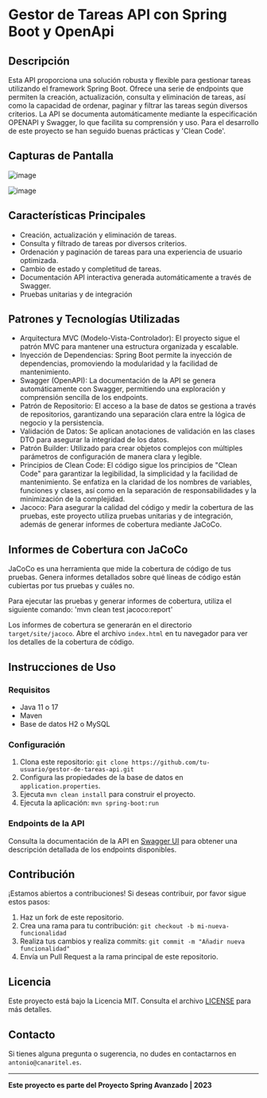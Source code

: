 # Gestor de Tareas API con Spring Boot y OpenApi

## Descripción
Esta API proporciona una solución robusta y flexible para gestionar tareas utilizando el framework Spring Boot. Ofrece una serie de endpoints que permiten la creación, actualización, consulta y eliminación de tareas, así como la capacidad de ordenar, paginar y filtrar las tareas según diversos criterios. La API se documenta automáticamente mediante la especificación OPENAPI y Swagger, lo que facilita su comprensión y uso.
Para el desarrollo de este proyecto se han seguido buenas prácticas y 'Clean Code'.

## Capturas de Pantalla

![image](https://github.com/canaritel/spring-restapi-openapi-swagger/assets/57302177/ebf216a6-3201-4bbf-ab63-adf70b615cf8)

![image](https://github.com/canaritel/spring-restapi-openapi-swagger/assets/57302177/2b8bee9e-e65b-4037-ba8b-7b38fe97db6e)

## Características Principales
- Creación, actualización y eliminación de tareas.
- Consulta y filtrado de tareas por diversos criterios.
- Ordenación y paginación de tareas para una experiencia de usuario optimizada.
- Cambio de estado y completitud de tareas.
- Documentación API interactiva generada automáticamente a través de Swagger.
- Pruebas unitarias y de integración

## Patrones y Tecnologías Utilizadas
- Arquitectura MVC (Modelo-Vista-Controlador): El proyecto sigue el patrón MVC para mantener una estructura organizada y escalable.
- Inyección de Dependencias: Spring Boot permite la inyección de dependencias, promoviendo la modularidad y la facilidad de mantenimiento.
- Swagger (OpenAPI): La documentación de la API se genera automáticamente con Swagger, permitiendo una exploración y comprensión sencilla de los endpoints.
- Patrón de Repositorio: El acceso a la base de datos se gestiona a través de repositorios, garantizando una separación clara entre la lógica de negocio y la persistencia.
- Validación de Datos: Se aplican anotaciones de validación en las clases DTO para asegurar la integridad de los datos.
- Patrón Builder: Utilizado para crear objetos complejos con múltiples parámetros de configuración de manera clara y legible.
- Principios de Clean Code: El código sigue los principios de "Clean Code" para garantizar la legibilidad, la simplicidad y la facilidad de mantenimiento. Se enfatiza en la claridad de los nombres de variables, funciones y clases, así como en la separación de responsabilidades y la minimización de la complejidad.
- Jacoco: Para asegurar la calidad del código y medir la cobertura de las pruebas, este proyecto utiliza pruebas unitarias y de integración, además de generar informes de cobertura mediante JaCoCo.

  
## Informes de Cobertura con JaCoCo
JaCoCo es una herramienta que mide la cobertura de código de tus pruebas. Genera informes detallados sobre qué líneas de código están cubiertas por tus pruebas y cuáles no.

Para ejecutar las pruebas y generar informes de cobertura, utiliza el siguiente comando: 'mvn clean test jacoco:report'

Los informes de cobertura se generarán en el directorio `target/site/jacoco`. Abre el archivo `index.html` en tu navegador para ver los detalles de la cobertura de código.


## Instrucciones de Uso

### Requisitos

- Java 11 o 17
- Maven
- Base de datos H2 o MySQL

### Configuración

1. Clona este repositorio: `git clone https://github.com/tu-usuario/gestor-de-tareas-api.git`
2. Configura las propiedades de la base de datos en `application.properties`.
3. Ejecuta `mvn clean install` para construir el proyecto.
4. Ejecuta la aplicación: `mvn spring-boot:run`

### Endpoints de la API

Consulta la documentación de la API en [Swagger UI](http://localhost:8080/swagger-ui/index.html) para obtener una descripción detallada de los endpoints disponibles.

## Contribución

¡Estamos abiertos a contribuciones! Si deseas contribuir, por favor sigue estos pasos:

1. Haz un fork de este repositorio.
2. Crea una rama para tu contribución: `git checkout -b mi-nueva-funcionalidad`
3. Realiza tus cambios y realiza commits: `git commit -m "Añadir nueva funcionalidad"`
4. Envía un Pull Request a la rama principal de este repositorio.

## Licencia

Este proyecto está bajo la Licencia MIT. Consulta el archivo [LICENSE](/LICENSE) para más detalles.

## Contacto

Si tienes alguna pregunta o sugerencia, no dudes en contactarnos en `antonio@canaritel.es`.

---

**Este proyecto es parte del Proyecto Spring Avanzado | 2023**
